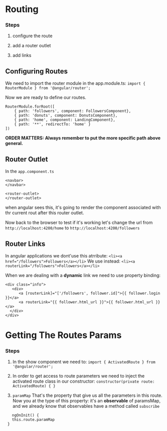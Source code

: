 # Routing



### Steps

01. configure the route

02. add a router outlet

03. add links

## Configuring Routes
We need to import the router module in the app.module.ts:
`import {  RouterModule } from '@angular/router';`


Now we are ready to define our routes.

```
RouterModule.forRoot([
	{ path: 'followers', component: FollowersComponent},
	{ path: 'donuts', component: DonutsComponent},
	{ path: 'home', component: LandingComponent},
	{ path: '**', redirectTo: 'home' }
])
```

**ORDER MATTERS: Always remember to put the more specific path above general.**

## Router Outlet
In the `app.component.ts`

```
<navbar>
</navbar>

<router-outlet>
</router-outlet>
```
when angular sees this, it's going to render the component associated with thr current rout after this router outlet.

Now back to the browser to test if it's working let's change the url from `http://localhost:4200/home` to `http://localhost:4200/followers`

## Router Links
In angular applications we dont'use this atrribute: `<li><a href="/followers">Followers</a></li>`
We use instead: `<li><a routerLink="/followers">Followers</a></li>`

When we are dealing with a **dynamic** link we need to use property binding:

```
<div class="info">
   <div>
      <a [routerLink]="['/followers', follower.id]">{{ follower.login }}</a>
      <a routerLink="{{ follower.html_url }}">{{ follower.html_url }}</a>
  </div>
</div> 
```

# Getting The Routes Params


### Steps

01. In the show component we need to: `import { ActivatedRoute } from '@angular/router';`

02. In order to get access to route parameters we need to inject the activated route class in our constructor: `constructor(private route: ActivatedRoute) { }`

03. `paramMap` That's the property that give us all the parameters in this route. Now you at the type of this property: it's an **observable** of paramsMap, and we already know that observables have a method called `subscribe`

 ```   
    ngOnInit() {
    this.route.paramMap
  }
  ```


